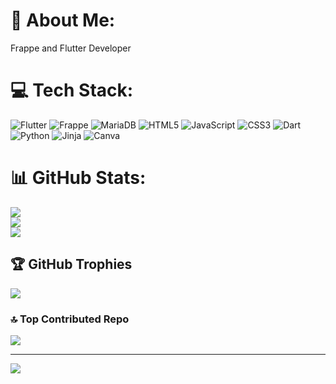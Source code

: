 # 💫 About Me:
Frappe and Flutter Developer


# 💻 Tech Stack:
![Flutter](https://img.shields.io/badge/Flutter-%2302569B.svg?style=for-the-badge&logo=Flutter&logoColor=white) ![Frappe](https://img.shields.io/badge/Frappe-%23007BFF.svg?style=for-the-badge&logo=frappe&logoColor=white)
 ![MariaDB](https://img.shields.io/badge/MariaDB-003545?style=for-the-badge&logo=mariadb&logoColor=white) ![HTML5](https://img.shields.io/badge/html5-%23E34F26.svg?style=for-the-badge&logo=html5&logoColor=white) ![JavaScript](https://img.shields.io/badge/javascript-%23323330.svg?style=for-the-badge&logo=javascript&logoColor=%23F7DF1E) ![CSS3](https://img.shields.io/badge/css3-%231572B6.svg?style=for-the-badge&logo=css3&logoColor=white) ![Dart](https://img.shields.io/badge/dart-%230175C2.svg?style=for-the-badge&logo=dart&logoColor=white) ![Python](https://img.shields.io/badge/python-3670A0?style=for-the-badge&logo=python&logoColor=ffdd54) ![Jinja](https://img.shields.io/badge/jinja-white.svg?style=for-the-badge&logo=jinja&logoColor=black) ![Canva](https://img.shields.io/badge/Canva-%2300C4CC.svg?style=for-the-badge&logo=Canva&logoColor=white) 
# 📊 GitHub Stats:
![](https://github-readme-stats.vercel.app/api?username=i-am-vimal&theme=dracula&hide_border=false&include_all_commits=true&count_private=true)<br/>
![](https://github-readme-streak-stats.herokuapp.com/?user=i-am-vimal&theme=dracula&hide_border=false)<br/>
![](https://github-readme-stats.vercel.app/api/top-langs/?username=i-am-vimal&theme=dracula&hide_border=false&include_all_commits=true&count_private=true&layout=compact)

## 🏆 GitHub Trophies
![](https://github-profile-trophy.vercel.app/?username=i-am-vimal&theme=dracula&no-frame=false&no-bg=true&margin-w=4)

### 🔝 Top Contributed Repo
![](https://github-contributor-stats.vercel.app/api?username=i-am-vimal&limit=5&theme=dracula&combine_all_yearly_contributions=true)

---
[![](https://visitcount.itsvg.in/api?id=i-am-vimal&icon=0&color=0)](https://visitcount.itsvg.in)

<!-- Proudly created with GPRM ( https://gprm.itsvg.in ) -->
